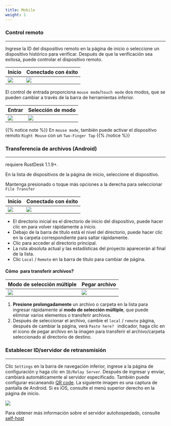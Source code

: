 ```yaml
---
title: Mobile 
weight: 1
---
```


### Control remoto
------

Ingrese la ID del dispositivo remoto en la página de inicio o seleccione un dispositivo histórico para verificar.
Después de que la verificación sea exitosa, puede controlar el dispositivo remoto.

| Inicio | Conectado con éxito |
| --------------- | -------------------------------------------------------- |
| ![](/docs/en/manual/mobile/images/connection_home_en.jpg?width=300px) | ![](/docs/en/manual/mobile/images/connection_en.jpg?width=300px) |


El control de entrada proporciona `mouse mode`/`touch mode` dos modos, que se pueden cambiar a través de la barra de herramientas inferior.

| Entrar | Selección de modo |
| --------------- | -------------------------------------------------------- |
| ![](/docs/en/manual/mobile/images/touch_mode_icon_en.png?width=300px) | ![](/docs/en/manual/mobile/images/touch_mode_en.jpg?width=300px) |

{{% notice note %}}
En `mouse mode`, también puede activar el dispositivo remoto `Right Mouse` con un `Two-Finger Tap`
{{% /notice %}}

### Transferencia de archivos (Android)
------

requiere RustDesk 1.1.9+.

En la lista de dispositivos de la página de inicio, seleccione el dispositivo.

Mantenga presionado o toque más opciones a la derecha para seleccionar `File Transfer`

| Inicio | Conectado con éxito |
| --------------- | -------------------------------------------------------- |
| ![](/docs/en/manual/mobile/images/connection_home_file_en.jpg?width=300px) | ![](/docs/en/manual/mobile/images/file_connection_en.jpg?width=300px) |



- El directorio inicial es el directorio de inicio del dispositivo, puede hacer clic en <i class="fas fa-home"></i> para volver rápidamente a inicio.
- Debajo de la barra de título está el nivel del directorio, puede hacer clic en la carpeta correspondiente para saltar rápidamente.
- Clic <i class="fas fa-arrow-up"></i> para acceder al directorio principal.
- La ruta absoluta actual y las estadísticas del proyecto aparecerán al final de la lista.
- Clic `Local` / `Remote` en la barra de título para cambiar de página.


#### **Cómo ​​ para transferir archivos?**

| Modo de selección múltiple | Pegar archivo |
| --------------- | -------------------------------------------------------- |
| ![](/docs/en/manual/mobile/images/file_multi_select_en.jpg?width=300px) | ![](/docs/en/manual/mobile/images/file_copy_en.jpg?width=300px) |

1. **Presione prolongadamente** un archivo o carpeta en la lista para ingresar rápidamente al **modo de selección múltiple**, que puede eliminar varios elementos o transferir archivos.
2. Después de seleccionar el archivo, cambie el `local` / `remote` página, después de cambiar la página, verá `Paste here? ` indicador, haga clic en el icono de pegar archivo en la imagen para transferir el archivo/carpeta seleccionado al directorio de destino.

### **Establecer ID/servidor de retransmisión**
------
Clic `Settings` en la barra de navegación inferior, ingrese a la página de configuración y haga clic en `ID/Relay Server`.
Después de ingresar y enviar, cambiará automáticamente al servidor especificado.
También puede configurar escaneando [QR code](https://rustdesk.com/docs/en/self-host/console/images/console-home.png?v2).
La siguiente imagen es una captura de pantalla de Android. Si es iOS, consulte el menú superior derecho en la página de inicio.

![](/docs/en/manual/mobile/images/id_setting_en.jpg?width=300px)


Para obtener más información sobre el servidor autohospedado, consulte [self-host](/docs/en/self-host/)